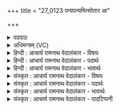 +++
title = "27_0123 पन्यपन्यमित्सोतार आ"

+++
<details><summary>पदपाठः</summary>

प꣡न्य꣢꣯म्पन्यम्। प꣡न्य꣢꣯म्। प꣣न्यम्। इ꣢त्। सो꣣तारः। आ꣢। धा꣣वत। म꣡द्या꣢꣯य। सो꣡म꣢꣯म्। वी꣣रा꣡य꣢। शू꣡रा꣢꣯य। १२३।
</details>

<details><summary>अधिमन्त्रम् (VC)</summary>

- इन्द्रः
- मेधातिथिः काण्वः प्रियमेधश्चाङ्गिरसः
- गायत्री
- षड्जः
- ऐन्द्रं काण्डम्
</details>

<details><summary>हिन्दी : आचार्य रामनाथ वेदालंकार - विषयः</summary>

अगले मन्त्र में यह कहा गया है कि कैसा भक्तिरस परमात्मा को अर्पित करना चाहिए।
</details>

<details><summary>हिन्दी : आचार्य रामनाथ वेदालंकार - पदार्थः</summary>

पदार्थान्वय -  हे (सोतारः) भक्तिरूप सोम-रस को अभिषुत करनेवाले उपासको ! तुम (मद्याय) तृप्ति प्रदान किये जाने योग्य, (वीराय) विशेष रूप से सद्गुणों के प्रेरक, (शूराय) शूर परमात्मा के लिए (पन्यं पन्यम् इत्) प्रशंसनीय-प्रशंसनीय ही (सोमम्) श्रद्धा-रस को (आ धावत) समर्पित करो ॥९॥ इस मन्त्र में ‘पन्यं, पन्यम् तथा राय, राय में छेकानुप्रास और वीराय, शूराय में पुनरुक्तवदाभास अलङ्कार है। य की अनेक बार आवृत्ति में वृत्त्यनुप्रास है ॥९॥
</details>

<details><summary>हिन्दी : आचार्य रामनाथ वेदालंकार - भावार्थः</summary>

भावार्थ -  परमेश्वर प्रशंसनीय, हृदय को मोह लेनेवाले श्रद्धा-रस को प्राप्त कर स्तोता के हृदय में सद्गुणों को प्रेरित करता है और अपनी शूरता से उसके दुर्गुणों का संहार करता है ॥९॥
</details>

<details><summary>संस्कृत : आचार्य रामनाथ वेदालंकार - विषयः</summary>

अथ कीदृशः श्रद्धारसः परमात्मानं प्रत्यर्पणीय इत्याह।
</details>

<details><summary>संस्कृत : आचार्य रामनाथ वेदालंकार - पदार्थः</summary>

पदार्थान्वय -  हे (सोतारः) श्रद्धारूपस्य सोमरसस्य अभिषोतारः उपासकाः ! सुन्वन्तीति सोतारः, षुञ् अभिषवे, कर्त्तरि तृच्। (मद्याय) मादयितव्याय, तर्पणीयाय (वीराय) विशेषेण ईरयित्रे सद्गुणप्रेरकाय। वि पूर्वः ईर क्षेपे, चुरादिः, कर्त्तरि अच् प्रत्ययः. (शूराय) विक्रमशालिने इन्द्राय परमात्मने (पन्यंपन्यम् इत्) स्तुत्यं स्तुत्यम् एव। पण व्यवहारे स्तुतौ च। (सोमम्) श्रद्धारसम् (आ धावत२) आगमयत, समर्पयत। धावु गतिशुद्ध्योः, लुप्तणिच्कं रूपम् ॥९॥ अत्र पन्यं, पन्य इति राय-राय इति च छेकानुप्रासः, वीराय, शूराय इति पुनरुक्तवदाभासः, यकारस्यासकृदावृत्तौ च वृत्यनुप्रासः ॥९॥
</details>

<details><summary>संस्कृत : आचार्य रामनाथ वेदालंकार - भावार्थः</summary>

भावार्थ -  परमेश्वरः प्रशस्यं हृदयावर्जकं श्रद्धारसं प्राप्य स्तोतुर्हृदये सद्गुणान् प्रेरयति, स्वशूरतया तद्दुर्गुणाँश्च संहरति ॥९॥
</details>

<details><summary>संस्कृत : आचार्य रामनाथ वेदालंकार - पादटिप्पनी</summary>

टिप्पनी -   १. ऋ० ८।२।२५, साम० १६५७। २. आधावत आसारयत, आभिमुख्येन गमयत—इति वि०। आपुनीत, धावु गतिशुद्ध्योः—इति भ०। अभिगमयत प्रयच्छत इत्यर्थः—इति सा०।
</details>